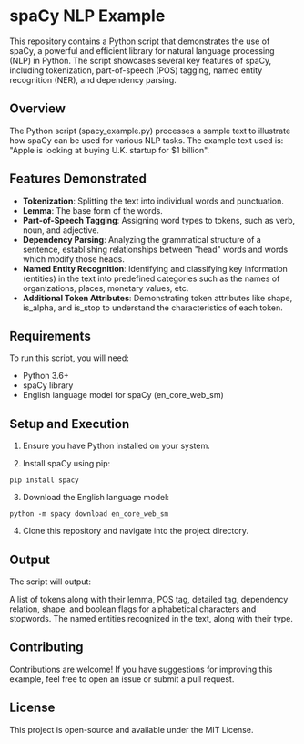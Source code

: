 # spaCy NLP Example
This repository contains a Python script that demonstrates the use of spaCy, a powerful and efficient library for natural language processing (NLP) in Python. The script showcases several key features of spaCy, including tokenization, part-of-speech (POS) tagging, named entity recognition (NER), and dependency parsing.

## Overview
The Python script (spacy_example.py) processes a sample text to illustrate how spaCy can be used for various NLP tasks. The example text used is: "Apple is looking at buying U.K. startup for $1 billion".

## Features Demonstrated
- <b>Tokenization</b>: Splitting the text into individual words and punctuation.
- <b>Lemma</b>: The base form of the words.
- <b>Part-of-Speech Tagging</b>: Assigning word types to tokens, such as verb, noun, and adjective.
- <b>Dependency Parsing</b>: Analyzing the grammatical structure of a sentence, establishing relationships between "head" words and words which modify those heads.
- <b>Named Entity Recognition</b>: Identifying and classifying key information (entities) in the text into predefined categories such as the names of organizations, places, monetary values, etc.
- <b>Additional Token Attributes</b>: Demonstrating token attributes like shape, is_alpha, and is_stop to understand the characteristics of each token.

## Requirements
To run this script, you will need:

- Python 3.6+
- spaCy library
- English language model for spaCy (en_core_web_sm)

## Setup and Execution
1. Ensure you have Python installed on your system.

2. Install spaCy using pip:

```
pip install spacy
```

3. Download the English language model:

```
python -m spacy download en_core_web_sm
```

4. Clone this repository and navigate into the project directory.

## Output
The script will output:

A list of tokens along with their lemma, POS tag, detailed tag, dependency relation, shape, and boolean flags for alphabetical characters and stopwords.
The named entities recognized in the text, along with their type.

## Contributing
Contributions are welcome! If you have suggestions for improving this example, feel free to open an issue or submit a pull request.

## License
This project is open-source and available under the MIT License.
